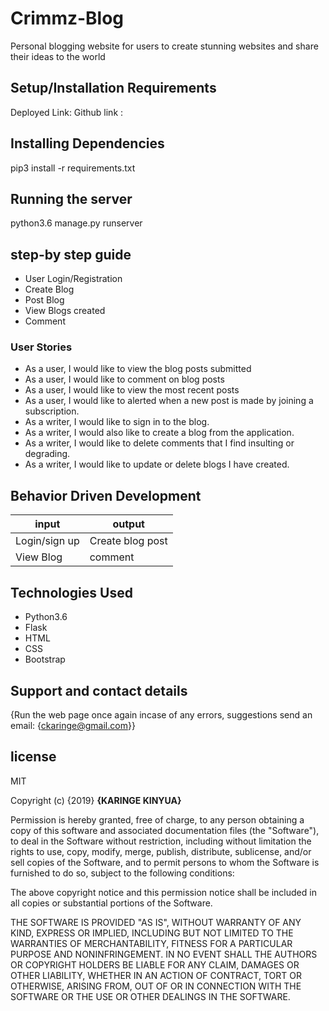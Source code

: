 # Crimmz-Blog

Personal blogging website for users to create stunning websites and share their ideas to the world 

## Setup/Installation Requirements 

Deployed Link:
Github link :

## Installing Dependencies

pip3 install -r requirements.txt

## Running the server

python3.6 manage.py runserver

## step-by step guide

*  User Login/Registration
*  Create Blog
*  Post Blog
*  View Blogs created
*  Comment

### User Stories

* As a user, I would like to view the blog posts submitted
* As a user, I would like to comment on blog posts
* As a user, I would like to view the most recent posts
* As a user, I would like to alerted when a new post is made by joining a subscription.
* As a writer, I would like to sign in to the blog.
* As a writer, I would also like to create a blog from the application.
* As a writer, I would like to delete comments that I find insulting or degrading.
* As a writer, I would like to update or delete blogs I have created.

## Behavior Driven Development

| input              | output                     |
|---------------     |---------------             |
| Login/sign up      | Create blog post           |
| View Blog          | comment                    |

## Technologies Used

* Python3.6
* Flask
* HTML
* CSS
* Bootstrap

## Support and contact details

{Run the web page once again incase of any errors,
suggestions
send an email: {ckaringe@gmail.com}}


## license

MIT

Copyright (c) {2019} **{KARINGE KINYUA}**

Permission is hereby granted, free of charge, to any person obtaining a copy of this software and associated documentation files (the "Software"), to deal in the Software without restriction, including without limitation the rights to use, copy, modify, merge, publish, distribute, sublicense, and/or sell copies of the Software, and to permit persons to whom the Software is furnished to do so, subject to the following conditions:

The above copyright notice and this permission notice shall be included in all copies or substantial portions of the Software.

THE SOFTWARE IS PROVIDED "AS IS", WITHOUT WARRANTY OF ANY KIND, EXPRESS OR IMPLIED, INCLUDING BUT NOT LIMITED TO THE WARRANTIES OF MERCHANTABILITY, FITNESS FOR A PARTICULAR PURPOSE AND NONINFRINGEMENT. IN NO EVENT SHALL THE AUTHORS OR COPYRIGHT HOLDERS BE LIABLE FOR ANY CLAIM, DAMAGES OR OTHER LIABILITY, WHETHER IN AN ACTION OF CONTRACT, TORT OR OTHERWISE, ARISING FROM, OUT OF OR IN CONNECTION WITH THE SOFTWARE OR THE USE OR OTHER DEALINGS IN THE SOFTWARE.